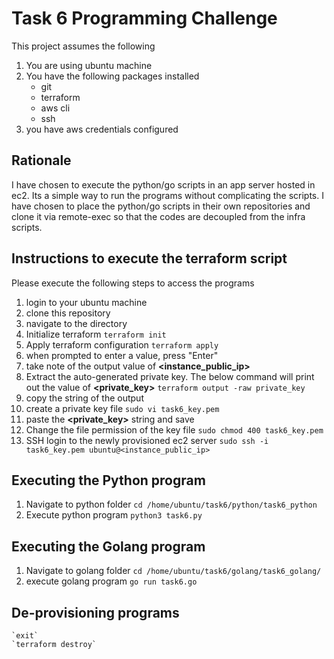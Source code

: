 # Task 6 Programming Challenge

This project assumes the following

 1. You are using ubuntu machine  	
 2.  You have the following packages installed
	 - git
	 - terraform
	 - aws cli
	 - ssh 	
 3. you have aws credentials configured

## Rationale
I have chosen to execute the python/go scripts in an app server hosted in ec2. Its a simple way to run the programs without complicating the scripts.
I have chosen to place the python/go scripts in their own repositories and clone it via remote-exec so that the codes are decoupled from the infra scripts.

## Instructions to execute the terraform script
Please execute the following steps to access the programs

 1. login to your ubuntu machine
 2. clone this repository
 3. navigate to the directory
 4. Initialize terraform
	`terraform init`
 5. Apply terraform configuration
    `terraform apply`
 6. when prompted to enter a value, press "Enter"
 7. take note of the output value of **<instance_public_ip>**
 8. Extract the auto-generated private key. The below command will print out the value of **<private_key>**
 	`terraform output -raw private_key`
 9. copy the string of the output
 10. create a private key file
 	`sudo vi task6_key.pem`
 11. paste the **<private_key>** string and save
 12. Change the file permission of the key file
 	`sudo chmod 400 task6_key.pem`
 13. SSH login to the newly provisioned ec2 server
	`sudo ssh -i task6_key.pem ubuntu@<instance_public_ip>`

## Executing the Python program
 1. Navigate to python folder
 	`cd /home/ubuntu/task6/python/task6_python`
 2. Execute python program
	`python3 task6.py`

## Executing the Golang program
 1. Navigate to golang folder
 	`cd /home/ubuntu/task6/golang/task6_golang/`
 2. execute golang program
 	`go run task6.go`

## De-provisioning programs
 	`exit`
 	`terraform destroy`